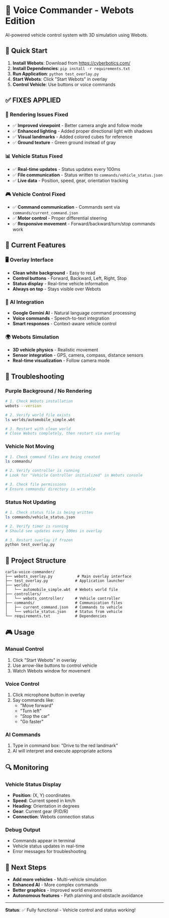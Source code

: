 # 🚗 Voice Commander - Webots Edition

AI-powered vehicle control system with 3D simulation using Webots.

## 🚀 Quick Start

1. **Install Webots**: Download from https://cyberbotics.com/
2. **Install Dependencies**: `pip install -r requirements.txt`
3. **Run Application**: `python test_overlay.py`
4. **Start Webots**: Click "Start Webots" in overlay
5. **Control Vehicle**: Use buttons or voice commands

## ✅ **FIXES APPLIED**

### 🎨 **Rendering Issues Fixed**
- ✅ **Improved viewpoint** - Better camera angle and follow mode
- ✅ **Enhanced lighting** - Added proper directional light with shadows
- ✅ **Visual landmarks** - Added colored cubes for reference
- ✅ **Ground texture** - Green ground instead of gray

### 📊 **Vehicle Status Fixed**
- ✅ **Real-time updates** - Status updates every 100ms
- ✅ **File communication** - Status written to `commands/vehicle_status.json`
- ✅ **Live data** - Position, speed, gear, orientation tracking

### 🎮 **Vehicle Control Fixed**
- ✅ **Command communication** - Commands sent via `commands/current_command.json`
- ✅ **Motor control** - Proper differential steering
- ✅ **Responsive movement** - Forward/backward/turn/stop commands work

## 🎯 **Current Features**

### 🖥️ **Overlay Interface**
- **Clean white background** - Easy to read
- **Control buttons** - Forward, Backward, Left, Right, Stop
- **Status display** - Real-time vehicle information
- **Always on top** - Stays visible over Webots

### 🤖 **AI Integration**
- **Google Gemini AI** - Natural language command processing
- **Voice commands** - Speech-to-text integration
- **Smart responses** - Context-aware vehicle control

### 🌍 **Webots Simulation**
- **3D vehicle physics** - Realistic movement
- **Sensor integration** - GPS, camera, compass, distance sensors
- **Real-time visualization** - Follow camera mode

## 🔧 **Troubleshooting**

### **Purple Background / No Rendering**
```bash
# 1. Check Webots installation
webots --version

# 2. Verify world file exists
ls worlds/automobile_simple.wbt

# 3. Restart with clean world
# Close Webots completely, then restart via overlay
```

### **Vehicle Not Moving**
```bash
# 1. Check command files are being created
ls commands/

# 2. Verify controller is running
# Look for "Vehicle Controller initialized" in Webots console

# 3. Check file permissions
# Ensure commands/ directory is writable
```

### **Status Not Updating**
```bash
# 1. Check status file is being written
ls commands/vehicle_status.json

# 2. Verify timer is running
# Should see updates every 100ms in overlay

# 3. Restart overlay if frozen
python test_overlay.py
```

## 📁 **Project Structure**
```
carla-voice-commander/
├── webots_overlay.py           # Main overlay interface
├── test_overlay.py            # Application launcher
├── worlds/
│   └── automobile_simple.wbt  # Webots world file
├── controllers/
│   └── webots_controller/     # Vehicle controller
├── commands/                  # Communication files
│   ├── current_command.json   # Commands to vehicle
│   └── vehicle_status.json    # Status from vehicle
└── requirements.txt           # Dependencies
```

## 🎮 **Usage**

### **Manual Control**
1. Click "Start Webots" in overlay
2. Use arrow-like buttons to control vehicle
3. Watch Webots window for movement

### **Voice Control**
1. Click microphone button in overlay
2. Say commands like:
   - "Move forward"
   - "Turn left"
   - "Stop the car"
   - "Go faster"

### **AI Commands**
1. Type in command box: "Drive to the red landmark"
2. AI will interpret and execute appropriate actions

## 🔍 **Monitoring**

### **Vehicle Status Display**
- **Position**: (X, Y) coordinates
- **Speed**: Current speed in km/h
- **Heading**: Orientation in degrees
- **Gear**: Current gear (P/D/R)
- **Connection**: Webots connection status

### **Debug Output**
- Commands appear in terminal
- Vehicle status updates in real-time
- Error messages for troubleshooting

## 🌟 **Next Steps**

- **Add more vehicles** - Multi-vehicle simulation
- **Enhanced AI** - More complex commands
- **Better graphics** - Improved world environments
- **Autonomous features** - Path planning and obstacle avoidance

---
**Status**: ✅ Fully functional - Vehicle control and status working!
